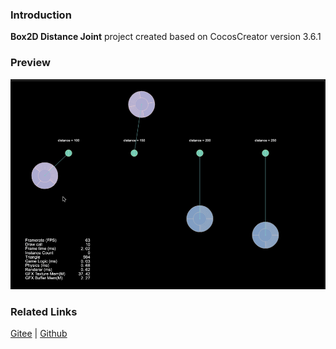 ### Introduction
**Box2D Distance Joint** project created based on CocosCreator version 3.6.1 

### Preview
![image](../../../gif/202211/2022110311.gif)

### Related Links
[Gitee](https://gitee.com/mirrors_cocos-creator/cocos-example-physics/tree/v3.x/2d/box2d/assets/cases/example/joints) | [Github](https://github.com/cocos/cocos-example-physics/tree/v3.x/2d/box2d/assets/cases/example/joints)